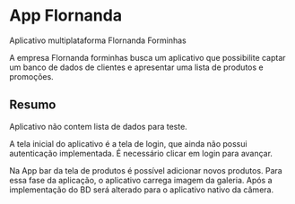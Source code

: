 # App Flornanda

Aplicativo multiplataforma Flornanda Forminhas

A empresa Flornanda forminhas busca um aplicativo que possibilite captar um banco de dados de clientes e apresentar uma lista de produtos e promoções. 

## Resumo

Aplicativo não contem lista de dados para teste.

A tela inicial do aplicativo é a tela de login, que ainda não possui autenticação implementada. É necessário clicar em login para avançar.

Na App bar da tela de produtos é possível adicionar novos produtos. Para essa fase da aplicação, o aplicativo carrega imagem da galeria. Após a implementação do BD será alterado para o aplicativo nativo da câmera.


